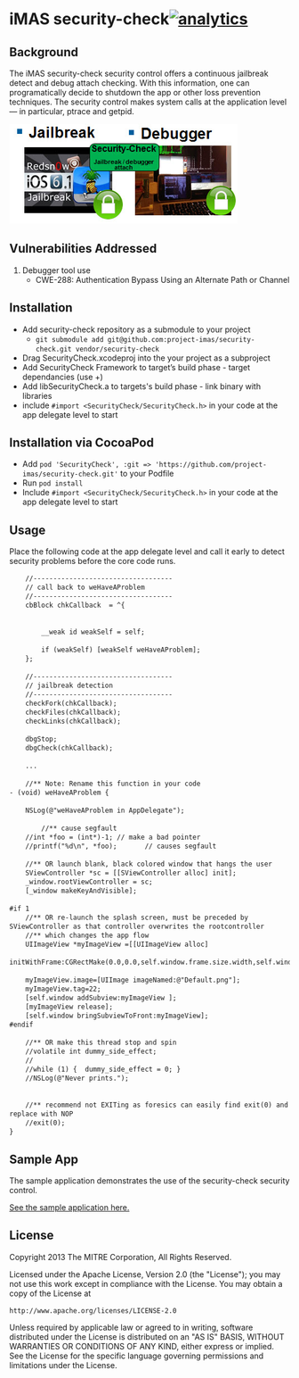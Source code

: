 # iMAS security-check[![analytics](http://www.google-analytics.com/collect?v=1&t=pageview&_s=1&dl=https%3A%2F%2Fgithub.com%2Fproject-imas%2Fsecurity-check&_u=MAC~&cid=1757014354.1393964045&tid=UA-38868530-1)]()

## Background

The iMAS security-check security control offers a continuous jailbreak detect and debug attach checking.  With this information, one can programatically decide to shutdown the app or other loss prevention techniques.  The security control makes system calls at the application level — in particular, ptrace and getpid.  

<img src="security-check.jpg" />


## Vulnerabilities Addressed
1. Debugger tool use
   - CWE-288: Authentication Bypass Using an Alternate Path or Channel

## Installation

* Add security-check repository as a submodule to your project 
  * `git submodule add git@github.com:project-imas/security-check.git vendor/security-check`
* Drag SecurityCheck.xcodeproj into the your project as a subproject
* Add SecurityCheck Framework to target’s build phase - target dependancies (use +)
* Add libSecurityCheck.a to targets's build phase - link binary with libraries
* include `#import <SecurityCheck/SecurityCheck.h>` in your code at the app delegate level to start

## Installation via CocoaPod

* Add `pod 'SecurityCheck', :git => 'https://github.com/project-imas/security-check.git'` to your Podfile
* Run `pod install`
* Include `#import <SecurityCheck/SecurityCheck.h>` in your code at the app delegate level to start

## Usage

Place the following code at the app delegate level and call it early to detect security problems before the core code runs.

```
    //-----------------------------------
    // call back to weHaveAProblem
    //-----------------------------------
    cbBlock chkCallback  = ^{
        

        __weak id weakSelf = self;
        
        if (weakSelf) [weakSelf weHaveAProblem];
    };

    //-----------------------------------
    // jailbreak detection
    //-----------------------------------
    checkFork(chkCallback);
    checkFiles(chkCallback);
    checkLinks(chkCallback);
    
    dbgStop;
    dbgCheck(chkCallback);
    
    ...
    
    //** Note: Rename this function in your code
- (void) weHaveAProblem {
    
    NSLog(@"weHaveAProblem in AppDelegate");
    
        //** cause segfault
    //int *foo = (int*)-1; // make a bad pointer
    //printf("%d\n", *foo);       // causes segfault
    
    //** OR launch blank, black colored window that hangs the user
    SViewController *sc = [[SViewController alloc] init];
    _window.rootViewController = sc;
    [_window makeKeyAndVisible];

#if 1
    //** OR re-launch the splash screen, must be preceded by SViewController as that controller overwrites the rootcontroller
    //** which changes the app flow
    UIImageView *myImageView =[[UIImageView alloc]
                               initWithFrame:CGRectMake(0.0,0.0,self.window.frame.size.width,self.window.frame.size.height)];
    
    myImageView.image=[UIImage imageNamed:@"Default.png"];
    myImageView.tag=22;
    [self.window addSubview:myImageView ];
    [myImageView release];
    [self.window bringSubviewToFront:myImageView];
#endif
    
    //** OR make this thread stop and spin
    //volatile int dummy_side_effect;
    //
    //while (1) {  dummy_side_effect = 0; }
    //NSLog(@"Never prints.");


    //** recommend not EXITing as foresics can easily find exit(0) and replace with NOP
    //exit(0);
}

 ```   

## Sample App

The sample application demonstrates the use of the security-check security control.

[See the sample application here.](https://github.com/project-imas/SCSampleApp)

## License

Copyright 2013 The MITRE Corporation, All Rights Reserved.

Licensed under the Apache License, Version 2.0 (the "License");
you may not use this work except in compliance with the License.
You may obtain a copy of the License at

    http://www.apache.org/licenses/LICENSE-2.0

Unless required by applicable law or agreed to in writing, software
distributed under the License is distributed on an "AS IS" BASIS,
WITHOUT WARRANTIES OR CONDITIONS OF ANY KIND, either express or implied.
See the License for the specific language governing permissions and
limitations under the License.


